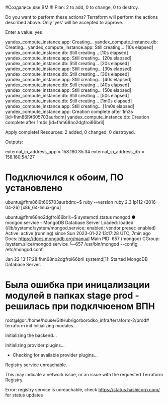 #Создались две ВМ !!!
Plan: 2 to add, 0 to change, 0 to destroy.

Do you want to perform these actions?
  Terraform will perform the actions described above.
  Only 'yes' will be accepted to approve.

  Enter a value: yes

yandex_compute_instance.app: Creating...
yandex_compute_instance.db: Creating...
yandex_compute_instance.app: Still creating... [10s elapsed]
yandex_compute_instance.db: Still creating... [10s elapsed]
yandex_compute_instance.app: Still creating... [20s elapsed]
yandex_compute_instance.db: Still creating... [20s elapsed]
yandex_compute_instance.app: Still creating... [30s elapsed]
yandex_compute_instance.db: Still creating... [30s elapsed]
yandex_compute_instance.app: Still creating... [40s elapsed]
yandex_compute_instance.db: Still creating... [40s elapsed]
yandex_compute_instance.app: Still creating... [50s elapsed]
yandex_compute_instance.db: Still creating... [50s elapsed]
yandex_compute_instance.db: Still creating... [1m0s elapsed]
yandex_compute_instance.app: Still creating... [1m0s elapsed]
yandex_compute_instance.app: Creation complete after 1m3s [id=fhm86l9t605703aurbdm]
yandex_compute_instance.db: Creation complete after 1m4s [id=fhm68no2dgfroi66bril]

Apply complete! Resources: 2 added, 0 changed, 0 destroyed.

Outputs:

external_ip_address_app = 158.160.35.34
external_ip_address_db = 158.160.54.127

# Подключился к обоим, ПО установлено
ubuntu@fhm86l9t605703aurbdm:~$ ruby --version
ruby 2.3.1p112 (2016-04-26) [x86_64-linux-gnu]

ubuntu@fhm68no2dgfroi66bril:~$ systemctl status mongod
● mongod.service - MongoDB Database Server
   Loaded: loaded (/lib/systemd/system/mongod.service; enabled; vendor preset: enabled)
   Active: active (running) since Sun 2023-01-22 13:17:28 UTC; 7min ago
     Docs: https://docs.mongodb.org/manual
 Main PID: 657 (mongod)
   CGroup: /system.slice/mongod.service
           └─657 /usr/bin/mongod --config /etc/mongod.conf

Jan 22 13:17:28 fhm68no2dgfroi66bril systemd[1]: Started MongoDB Database Server.


# Была ошибка при иницализации модулей в папках stage prod -  решилась при подклчюеном ВПН
root@Igor:/home/house/GitHub/igorborodko_infra/terraform-2/prod# terraform init
Initializing modules...

Initializing the backend...

Initializing provider plugins...
- Checking for available provider plugins...

Registry service unreachable.

This may indicate a network issue, or an issue with the requested Terraform Registry.


Error: registry service is unreachable, check https://status.hashicorp.com/ for status updates


